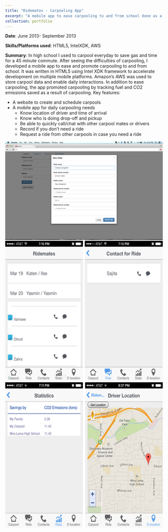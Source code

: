 ```yaml
---
title: "Ridemates - Carpooling App"
excerpt: "A mobile app to ease carpooling to and from school done as a personal project. <br/><img src='/images/RMLanding.jpg'>"
collection: portfolio
---
```


**Date**:  June 2013- September 2013

**Skills/Platforms used**: HTML5, IntelXDK, AWS

**Summary**: In high school I used to carpool everyday to save gas and time for a 45 minute commute. After seeing the difficulties of carpooling, I developed a mobile app to ease and promote carpooling to and from school. It was written in HTML5 using Intel XDK framework to accelerate development on multiple mobile platforms. Amazon’s AWS was used to store carpool data and enable daily interactions. In addition to ease carpooling, the app promoted carpooling by tracking fuel and CO2 emissions saved as a result of carpooling.
Key features:
* A website to create and schedule carpools
* A mobile app for daily carpooling needs
  * Know location of driver and time of arrival
  * Know who is doing drop-off and pickup
  * Be able to quickly call/chat with other carpool mates or drivers
  * Record if you don’t need a ride 
  * Request a ride from other carpools in case you need a ride

![Website](/images/RMWebsite.png)
![App screens](/images/RM1.png)
![App screens](/images/RM3.png)
